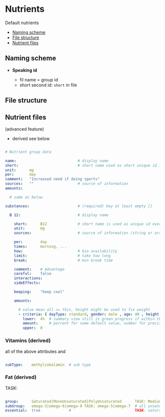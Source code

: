 # Nutrients

Default nutrients

- [Naming scheme](#naming-scheme)
- [File structure](#file-scheme)
- [Nutrient files](#nutrient-files)


Naming scheme
----------------------------------------------------------

- **Speaking id**

  - fil name = group id
  - short second id: `short` in file


File structure
----------------------------------------------------------


Nutrient files
----------------------------------------------------------

(advanced feature)

- derived see below

```yaml

# Nutrient group data

name:                            # display name
short:                           # short name used as short unique id in daily files (file name is alternative id used in code)
unit:      mg
per:       day
comment:   "Increased need if doing sports"
sources:   ""                    # source of information
amounts:

  # same as below

substances:                      # (required) key at least empty []

  B 12:                          # display name

    short:      B12              # short name is used as unique id over all files
    unit:       mg
    sources:                     # source of information (string or array)

    per:        day
    times:      morning, ...
    how:                         # bio availability
    limit:                       # take how long
    break:                       # min break time

    comment:    # Advantage
    careful:    false
    interactions:      
    sideEffects:      

    keeping:    "keep cool"

    amounts:

      # value mean all >= this, height might be used to fix weight
      - criteria: { dayType: standard, gender: male , age: 40 , height: "*" , weight: 70 }
        lower:  4%  # summary view still is green progress if within these bounds
        amount:     # percent for some default value, number for precise (max is added to amount)
        upper:  8   
```


### Vitamins (derived)

all of the above attributes and

```yaml

subType:    methylcobalamin  # sub type
```


### Fat (derived)

TASK:

```yaml

group:      Saturated|MonoUnsaturated|PolyUnsaturated      TASK: Medium-chain fatty acids, Short-chain fatty acids
subGroup:   omega-3|omega-6|omega-9 TASK: omega-5|omega-7  # all unsaturated mono: 7 9, poly: 3 5 6
essential:  true             #                             TASK: saturated devide in long chain, short chain, ... 
```
